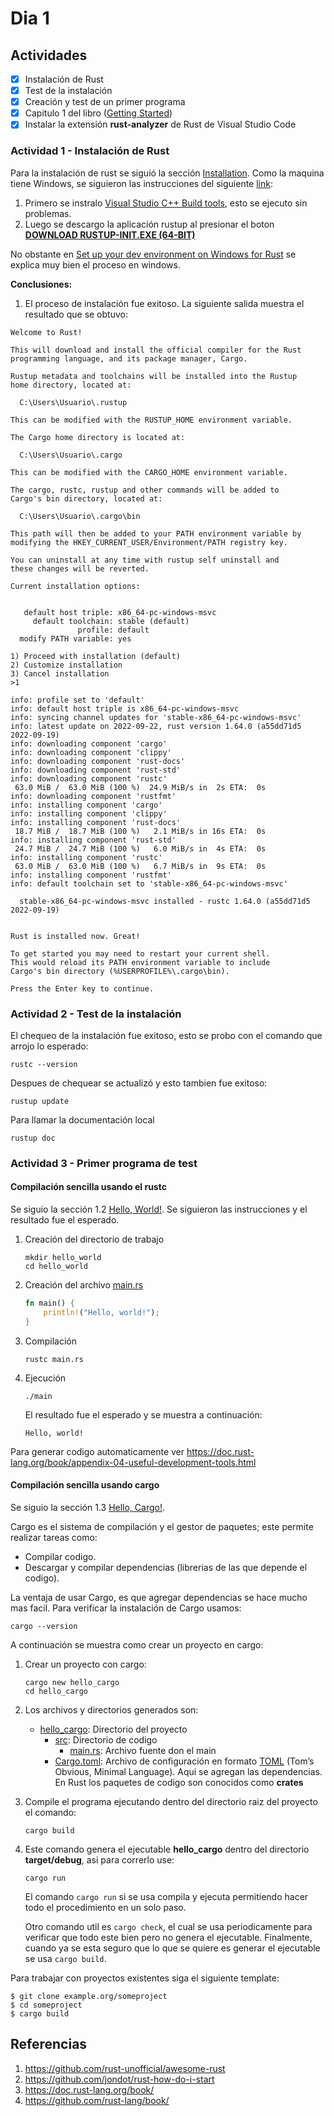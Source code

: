 # Dia 1

## Actividades 

- [x] Instalación de Rust
- [x] Test de la instalación 
- [x] Creación y test de un primer programa
- [x] Capitulo 1 del libro ([Getting Started](https://doc.rust-lang.org/book/ch01-00-getting-started.html))
- [x] Instalar la extensión **rust-analyzer** de Rust de Visual Studio Code

### Actividad 1 - Instalación de Rust

Para la instalación de rust se siguió la sección [Installation](https://doc.rust-lang.org/book/ch01-01-installation.html). Como la maquina tiene Windows, se siguieron las instrucciones del siguiente [link](https://www.rust-lang.org/tools/install):
1. Primero se instralo [Visual Studio C++ Build tools](https://visualstudio.microsoft.com/es/visual-cpp-build-tools/), esto se ejecuto sin problemas.
2. Luego se descargo la aplicación rustup al presionar el boton **[DOWNLOAD RUSTUP-INIT.EXE (64-BIT)](https://static.rust-lang.org/rustup/dist/x86_64-pc-windows-msvc/rustup-init.exe)**

No obstante en [Set up your dev environment on Windows for Rust](https://learn.microsoft.com/en-us/windows/dev-environment/rust/setup?source=recommendations) se explica muy bien el proceso en windows.

**Conclusiones:**
1. El proceso de instalación fue exitoso. La siguiente salida muestra el resultado que se obtuvo:

```
Welcome to Rust!

This will download and install the official compiler for the Rust
programming language, and its package manager, Cargo.

Rustup metadata and toolchains will be installed into the Rustup
home directory, located at:

  C:\Users\Usuario\.rustup

This can be modified with the RUSTUP_HOME environment variable.

The Cargo home directory is located at:

  C:\Users\Usuario\.cargo

This can be modified with the CARGO_HOME environment variable.

The cargo, rustc, rustup and other commands will be added to
Cargo's bin directory, located at:

  C:\Users\Usuario\.cargo\bin

This path will then be added to your PATH environment variable by
modifying the HKEY_CURRENT_USER/Environment/PATH registry key.

You can uninstall at any time with rustup self uninstall and
these changes will be reverted.

Current installation options:


   default host triple: x86_64-pc-windows-msvc
     default toolchain: stable (default)
               profile: default
  modify PATH variable: yes

1) Proceed with installation (default)
2) Customize installation
3) Cancel installation
>1

info: profile set to 'default'
info: default host triple is x86_64-pc-windows-msvc
info: syncing channel updates for 'stable-x86_64-pc-windows-msvc'
info: latest update on 2022-09-22, rust version 1.64.0 (a55dd71d5 2022-09-19)
info: downloading component 'cargo'
info: downloading component 'clippy'
info: downloading component 'rust-docs'
info: downloading component 'rust-std'
info: downloading component 'rustc'
 63.0 MiB /  63.0 MiB (100 %)  24.9 MiB/s in  2s ETA:  0s
info: downloading component 'rustfmt'
info: installing component 'cargo'
info: installing component 'clippy'
info: installing component 'rust-docs'
 18.7 MiB /  18.7 MiB (100 %)   2.1 MiB/s in 16s ETA:  0s
info: installing component 'rust-std'
 24.7 MiB /  24.7 MiB (100 %)   6.0 MiB/s in  4s ETA:  0s
info: installing component 'rustc'
 63.0 MiB /  63.0 MiB (100 %)   6.7 MiB/s in  9s ETA:  0s
info: installing component 'rustfmt'
info: default toolchain set to 'stable-x86_64-pc-windows-msvc'

  stable-x86_64-pc-windows-msvc installed - rustc 1.64.0 (a55dd71d5 2022-09-19)


Rust is installed now. Great!

To get started you may need to restart your current shell.
This would reload its PATH environment variable to include
Cargo's bin directory (%USERPROFILE%\.cargo\bin).

Press the Enter key to continue.
```

### Actividad 2 - Test de la instalación 

El chequeo de la instalación fue exitoso, esto se probo con el comando que arrojo lo esperado:

```
rustc --version
```

Despues de chequear se actualizó y esto tambien fue exitoso:

```
rustup update
```

Para llamar la documentación local

```
rustup doc
```

### Actividad 3 - Primer programa de test

#### Compilación sencilla usando el rustc

Se siguio la sección 1.2 [Hello, World!](https://doc.rust-lang.org/book/ch01-02-hello-world.html). Se siguieron las instrucciones y el resultado fue el esperado.

1. Creación del directorio de trabajo
   
   ```
   mkdir hello_world
   cd hello_world
   ```

2. Creación del archivo [main.rs](./hello_world/main.rs)
   
   ```rs
   fn main() {
       println!("Hello, world!");
   }
   ```

3. Compilación
   
   ```
   rustc main.rs
   ```

4. Ejecución
   
   ```
   ./main
   ```
   
   El resultado fue el esperado y se muestra a continuación:
   
   ```
   Hello, world!
   ```

Para generar codigo automaticamente ver https://doc.rust-lang.org/book/appendix-04-useful-development-tools.html

#### Compilación sencilla usando cargo

Se siguio la sección 1.3 [Hello, Cargo!](https://doc.rust-lang.org/book/ch01-03-hello-cargo.html).

Cargo es el sistema de compilación y el gestor de paquetes; este permite realizar tareas como:
* Compilar codigo.
* Descargar y compilar dependencias (librerias de las que depende el codigo).

La ventaja de usar Cargo, es que agregar dependencias se hace mucho mas facil. Para verificar la instalación de Cargo usamos:

```
cargo --version
```
A continuación se muestra como crear un proyecto en cargo:

1. Crear un proyecto con cargo:
   
   ```
   cargo new hello_cargo
   cd hello_cargo
   ```

2. Los archivos y directorios generados son:
   * [hello_cargo](./hello_cargo/): Directorio del proyecto  
     *  [src](./hello_cargo/src/): Directorio de codigo
        * [main.rs](./hello_cargo/src/main.rs): Archivo fuente don el main  
     *  [Cargo.toml](./hello_cargo/Cargo.toml): Archivo de configuración en formato [TOML](https://toml.io/en/) (Tom’s Obvious, Minimal Language). Aqui se agregan las dependencias. En Rust los paquetes de codigo son conocidos como **crates**    

3. Compile el programa ejecutando dentro del directorio raiz del proyecto el comando:
   
   ```
   cargo build
   ```

4. Este comando genera el ejecutable **hello_cargo** dentro del directorio **target/debug**, asi para 
   correrlo use:

   ```
   cargo run
   ```

   El comando ```cargo run``` si se usa compila y ejecuta permitiendo hacer todo el procedimiento en un solo paso.

   Otro comando util es ```cargo check```, el cual se usa periodicamente para verificar que todo este bien pero no genera el ejecutable. Finalmente, cuando ya se esta seguro que lo que se quiere es generar el ejecutable se usa ```cargo build```.


Para trabajar con proyectos existentes siga el siguiente template:

```
$ git clone example.org/someproject
$ cd someproject
$ cargo build
```

## Referencias

1. https://github.com/rust-unofficial/awesome-rust
2. https://github.com/jondot/rust-how-do-i-start
3. https://doc.rust-lang.org/book/
4. https://github.com/rust-lang/book/
